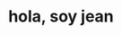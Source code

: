 <div 
   height="50px"
  width="100px"
  bacground-color="green"
  align="center">
<h1 align=center">hola, soy jean </h1>
